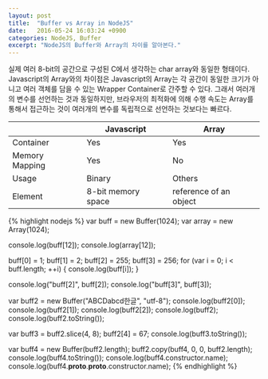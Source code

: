 ```yaml
---
layout: post
title:  "Buffer vs Array in NodeJS"
date:   2016-05-24 16:03:24 +0900
categories: NodeJS, Buffer
excerpt: "NodeJS의 Buffer와 Array의 차이를 알아본다."
---
```


실제 여러 8-bit의 공간으로 구성된 C에서 생각하는 char array와 동일한 형태이다.
Javascript의 Array와의 차이점은
Javascript의 Array는 각 공간이 동일한 크기가 아니고 여러 객체를 담을 수 있는 Wrapper Container로
간주할 수 있다.
그래서 여러개의 변수를 선언하는 것과 동일하지만, 브라우저의 최적화에 의해 수행 속도는
Array를 통해서 접근하는 것이 여러개의 변수를 독립적으로 선언하는 것보다는 빠르다.

|                | Javascript         | Array                  |
|----------------|--------------------|------------------------|
| Container      | Yes                | Yes                    |
| Memory Mapping | Yes                | No                     |
| Usage          | Binary             | Others                 |
| Element        | 8-bit memory space | reference of an object |

{% highlight nodejs %}
var buff = new Buffer(1024);
var array = new Array(1024);

console.log(buff[12]);
console.log(array[12]);

buff[0] = 1;
buff[1] = 2;
buff[2] = 255;
buff[3] = 256;
for (var i = 0; i < buff.length; ++i) {
	console.log(buff[i]);
}

console.log("buff[2]", buff[2]);
console.log("buff[3]", buff[3]);

var buff2 = new Buffer("ABCDabcd한글", "utf-8");
console.log(buff2[0]);
console.log(buff2[1]);
console.log(buff2[2]);
console.log(buff2);
console.log(buff2.toString());

var buff3 = buff2.slice(4, 8);
buff2[4] = 67;
console.log(buff3.toString());

var buff4 = new Buffer(buff2.length);
buff2.copy(buff4, 0, 0, buff2.length);
console.log(buff4.toString());
console.log(buff4.constructor.name);
console.log(buff4.__proto__.__proto__.constructor.name);
{% endhighlight %}


